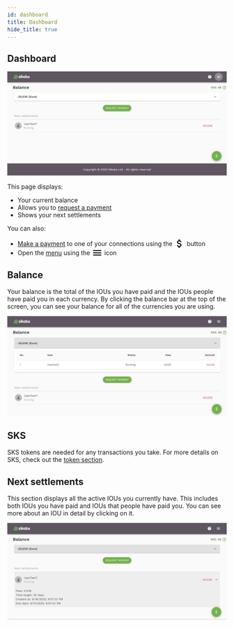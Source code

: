 ```yaml
---
id: dashboard
title: Dashboard
hide_title: true
---
```


## Dashboard

<img src="../assets/web/dashboard1.JPG" alt="dashboard image" />

This page displays:

- Your current balance
- Allows you to [request a payment](request-payment.md)
- Shows your next settlements

You can also:

- [Make a payment](make-payment.md) to one of your connections using the <img src="../assets/dollar-icon.png" alt="dollar icon" width="25" style="margin-bottom: -7px"/> button
- Open the [menu](menu.md) using the <img src="../assets/menu-icon.png" alt="menu icon" width="25" style="margin-bottom: -7px"/> icon

## Balance

Your balance is the total of the IOUs you have paid and the IOUs people have paid you in each currency.
By clicking the balance bar at the top of the screen, you can see your balance for all of the currencies you are using.

<img src="../assets/web/dashboard2.JPG" alt="dashboard image" />

## SKS

SKS tokens are needed for any transactions you take. For more details on SKS, check out the [token section](tokens.md).

## Next settlements

This section displays all the active IOUs you currently have. This includes both IOUs you have paid and IOUs that people have paid you. You can see more about an IOU in detail by clicking on it.

<img src="../assets/web/dashboard3.JPG" alt="dashboard image" />